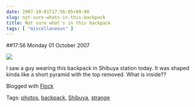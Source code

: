```yaml
---
date: 2007-10-01T17:56:05+09:00
slug: not-sure-whats-in-this-backpack
title: Not sure what's in this backpack
tags: [ "miscellaneous" ]
---
```


##17:56 Monday 01 October 2007

![](https://farm2.static.flickr.com/1313/1465765590_9addedbf04.jpg?v=0)

I saw a guy wearing this backpack in Shibuya station today. It was shaped kinda like a short pyramid with the top removed. What is inside??

Blogged with [Flock](https://www.flock.com/blogged-with-flock)

Tags: [photos](https://technorati.com/tag/photos), [backpack](https://technorati.com/tag/backpack), [ Shibuya](https://technorati.com/tag/%20Shibuya), [ strange](https://technorati.com/tag/%20strange)
